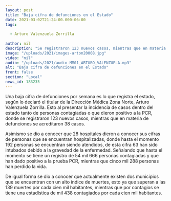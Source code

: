 ```yaml
---
layout: post
title: "Baja cifra de defunciones en el Estado"
date: 2021-03-02T21:24:00.000-06:00
tags:
  
  - Arturo Valenzuela Zorrilla
  
author: nil
description: "Se registraron 123 nuevos casos, mientras que en materia de defunciones se acreditaron 38 casos."
image: "/uploads/2021/images-arton20008.jpg"
video: "nil"
audio: "/uploads/2021/audio-MM01_ARTURO_VALENZUELA.mp3"
alt: "Baja cifra de defunciones en el Estado"
front: false
section: "Local"
news_id: 183235
---
```


Una baja cifra de defunciones por semana es lo que registra el estado, según lo declaró el titular de la Dirección Médica Zona Norte, Arturo Valenzuela Zorrilla. Esto al presentar la incidencia de casos dentro del estado tanto de personas contagiadas o que dieron positivo a la PCR, donde se registraron 123 nuevos casos, mientras que en materia de defunciones se acreditaron 38 casos.

Asimismo se dio a conocer que 28 hospitales dieron a conocer sus cifras de personas que se encuentran hospitalizadas, donde hasta el momento 192 personas se encuentran siendo atendidos, de esta cifra 63 han sido intubados debido a la gravedad de la enfermedad. Señalando que hasta el momento se tiene un registro de 54 mil 666 personas contagiadas y que han dado positivo a la prueba PCR, mientras que cinco mil 288 personas han perdido la vida. 

De igual forma se dio a conocer que actualmente existen dos municipios que se encuentran con un alto índice de muertes, esto ya que superan a las 139 muertes por cada cien mil habitantes, mientras que por contagios se tiene una estadística de mil 438 contagiados por cada cien mil habitantes.